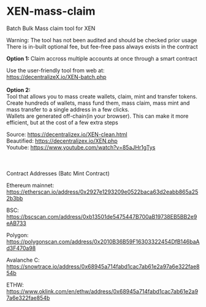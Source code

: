# XEN-mass-claim
Batch Bulk Mass claim tool for XEN

Warning: The tool has not been audited and should be checked prior usage
There is in-built optional fee, but fee-free pass always exists in the contract

<strong>Option 1: </strong>Claim accross multiple accounts at once through a smart contract

Use the user-friendly tool from web at:<br /> https://decentralizeX.io/XEN-batch.php
<br />
<br />
<strong>Option 2: </strong></br>
Tool that allows you to mass create wallets, claim, mint and transfer tokens. Create hundreds of wallets, mass fund them, mass claim, mass mint and mass transfer to a single address in a few clicks.</br> Wallets are generated off-chain(in your browser). 
This can make it more efficient, but at the cost of a few extra steps

Source: https://decentralizex.io/XEN-clean.html</br>
Beautified: https://decentralizex.io/XEN.php</br>
Youtube: https://www.youtube.com/watch?v=85aJHr1gTys
<br />
<br />
<br />
<br />
Contract Addresses (Batc Mint Contract)

Ethereum mainnet: https://etherscan.io/address/0x2927e1293209e0522baca63d2eabb865a252b3bb

BSC: https://bscscan.com/address/0xb13501de5475447B700aB19738EB5BB2e9eAB733

Polygon: https://polygonscan.com/address/0x2010B36B59F16303322454DfB146baAd3F470a98

Avalanche C: https://snowtrace.io/address/0x68945a714fabd1cac7ab61e2a97a6e322fae854b

ETHW: https://www.oklink.com/en/ethw/address/0x68945a714fabd1cac7ab61e2a97a6e322fae854b


